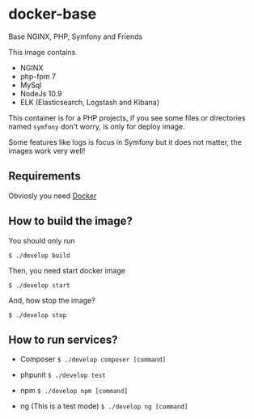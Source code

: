 # docker-base
Base NGINX, PHP, Symfony and Friends

This image contains

+ NGINX
+ php-fpm 7
+ MySql
+ NodeJs 10.9
+ ELK (Elasticsearch, Logstash and Kibana)

This container is for a PHP projects, if you see some files or directories named `symfony` don't worry, is only for deploy image.

Some features like logs is focus in Symfony but it does not matter, the images work very well!

## Requirements

Obviosly you need [Docker](https://www.docker.com/products/docker-desktop)

## How to build the image?

You should only run 

```$ ./develop build```

Then, you need start docker image

```$ ./develop start```

And, how stop the image?

```$ ./develop stop```

## How to run services?

+ Composer
    ```$ ./develop composer [command]```

+ phpunit
    ```$ ./develop test ```

+ npm
    ```$ ./develop npm [command] ```

+ ng (This is a test mode)
    ```$ ./develop ng [command] ```
